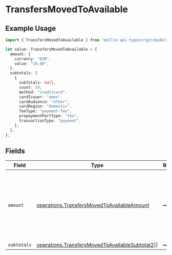# TransfersMovedToAvailable

## Example Usage

```typescript
import { TransfersMovedToAvailable } from "mollie-api-typescript/models/operations";

let value: TransfersMovedToAvailable = {
  amount: {
    currency: "EUR",
    value: "10.00",
  },
  subtotals: [
    {
      subTotals: null,
      count: 50,
      method: "creditcard",
      cardIssuer: "amex",
      cardAudience: "other",
      cardRegion: "domestic",
      feeType: "payment-fee",
      prepaymentPartType: "fee",
      transactionType: "payment",
    },
  ],
};
```

## Fields

| Field                                                                                                            | Type                                                                                                             | Required                                                                                                         | Description                                                                                                      |
| ---------------------------------------------------------------------------------------------------------------- | ---------------------------------------------------------------------------------------------------------------- | ---------------------------------------------------------------------------------------------------------------- | ---------------------------------------------------------------------------------------------------------------- |
| `amount`                                                                                                         | [operations.TransfersMovedToAvailableAmount](../../models/operations/transfersmovedtoavailableamount.md)         | :heavy_minus_sign:                                                                                               | In v2 endpoints, monetary amounts are represented as objects with a `currency` and `value` field.                |
| `subtotals`                                                                                                      | [operations.TransfersMovedToAvailableSubtotal2](../../models/operations/transfersmovedtoavailablesubtotal2.md)[] | :heavy_minus_sign:                                                                                               | N/A                                                                                                              |